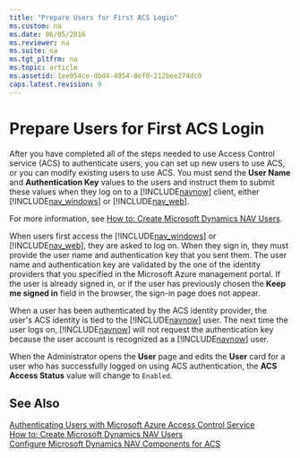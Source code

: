 ```yaml
---
title: "Prepare Users for First ACS Login"
ms.custom: na
ms.date: 06/05/2016
ms.reviewer: na
ms.suite: na
ms.tgt_pltfrm: na
ms.topic: article
ms.assetid: 1ee054ce-dbd4-4954-8ef0-212bee274dc0
caps.latest.revision: 9
---
```

# Prepare Users for First ACS Login
After you have completed all of the steps needed to use Access Control service \(ACS\) to authenticate users, you can set up new users to use ACS, or you can modify existing users to use ACS. You must send the **User Name** and **Authentication Key** values to the users and instruct them to submit these values when they log on to a [!INCLUDE[navnow](../dynamics-nav/includes/navnow_md.md)] client, either [!INCLUDE[nav_windows](../dynamics-nav/includes/nav_windows_md.md)] or [!INCLUDE[nav_web](../dynamics-nav/includes/nav_web_md.md)].  
  
 For more information, see [How to: Create Microsoft Dynamics NAV Users](../Topic/How%20to:%20Create%20Microsoft%20Dynamics%20NAV%20Users.md).  
  
 When users first access the [!INCLUDE[nav_windows](../dynamics-nav/includes/nav_windows_md.md)] or [!INCLUDE[nav_web](../dynamics-nav/includes/nav_web_md.md)], they are asked to log on. When they sign in, they must provide the user name and authentication key that you sent them. The user name and authentication key are validated by the one of the identity providers that you specified in the Microsoft Azure management portal. If the user is already signed in, or if the user has previously chosen the **Keep me signed in** field in the browser, the sign\-in page does not appear.  
  
 When a user has been authenticated by the ACS identity provider, the user's ACS identity is tied to the [!INCLUDE[navnow](../dynamics-nav/includes/navnow_md.md)] user. The next time the user logs on, [!INCLUDE[navnow](../dynamics-nav/includes/navnow_md.md)] will not request the authentication key because the user account is recognized as a [!INCLUDE[navnow](../dynamics-nav/includes/navnow_md.md)] user.  
  
 When the Administrator opens the **User** page and edits the **User** card for a user who has successfully logged on using ACS authentication, the **ACS Access Status** value will change to `Enabled`.  
  
## See Also  
 [Authenticating Users with Microsoft Azure Access Control Service](../dynamics-nav/Authenticating-Users-with-Microsoft-Azure-Access-Control-Service.md)   
 [How to: Create Microsoft Dynamics NAV Users](../Topic/How%20to:%20Create%20Microsoft%20Dynamics%20NAV%20Users.md)   
 [Configure Microsoft Dynamics NAV Components for ACS](../dynamics-nav/Configure-Microsoft-Dynamics-NAV-Components-for-ACS.md)
